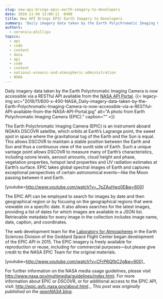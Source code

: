 ```yaml
---
slug: new-api-brings-epic-earth-imagery-to-developers
date: 2016-11-04 13:00:11 -0400
title: New API Brings EPIC Earth Imagery to Developers
summary: 'Daily imagery data taken by the Earth Polychromatic Imaging Camera is now accessible via a RESTful API available from the NASA API Portal. The Earth Polychromatic Imaging Camera (EPIC) is an instrument aboard NOAA’s DSCOVR satellite, which orbits at Earth’s Lagrange point, the sweet spot in space where the gravitational tug of the Earth and'
authors:
  - veronica-phillips
topics:
  - api
  - code
  - content
  - data
  - api
  - code
  - content
  - national-oceanic-and-atmospheric-administration
  - NOAA
---
```


Daily imagery data taken by the Earth Polychromatic Imaging Camera is now accessible via a RESTful API available from the <a href="https://api.nasa.gov/api.html#EPIC" target="_blank">NASA API Portal</a>. {{< legacy-img src="2016/11/600-x-400-NASA_Daily-imagery-data-taken-by-the-Earth-Polychromatic-Imaging-Camera-is-now-accessible-via-a-RESTful-API-available-from-the-NASA-API-Portal.jpg" alt="A photo from Earth Polychromatic Imaging Camera (EPIC)." caption="" >}} 

The Earth Polychromatic Imaging Camera (EPIC) is an instrument aboard NOAA’s DSCOVR satellite, which orbits at Earth’s Lagrange point, the sweet spot in space where the gravitational tug of the Earth and the Sun is equal. This allows DSCOVR to maintain a stable position between the Earth and Sun and thus a continuous view of the sunlit side of Earth. Such a unique vantage point allows DSCOVR to measure many of Earth’s characteristics, including ozone levels, aerosol amounts, cloud height and phase, vegetation properties, hotspot land properties and UV radiation estimates at Earth&#8217;s surface. EPIC takes global spectral images of Earth and captures exceptional perspectives of certain astronomical events—like the Moon passing between it and Earth.

[youtube=http://www.youtube.com/watch?v=_7pZAuHwz0E&w=600]
  
The EPIC API can be employed to search for images by date and then geographical region or by focusing on the geographical regions that were viewable on a specific date. It also allows searches for the latest images, providing a list of dates for which images are available in a JSON list. Retrievable metadata for every image in the collection includes image name, date, caption, and coordinates.

The web development team for the <a href="http://atmospheres.gsfc.nasa.gov/" target="_blank">Laboratory for Atmospheres</a> in the Earth Sciences Division of the Goddard Space Flight Center began development of the EPIC API in 2015. The EPIC imagery is freely available for reproduction or reuse, including for commercial purposes—but please give credit to the NASA EPIC Team for the original materials.

[youtube=http://www.youtube.com/watch?v=CFrP6QfbC2g&w=600]_
  
For further information on the NASA media usage guidelines, please visit <a href="http://www.nasa.gov/multimedia/guidelines/index.html" target="_blank">http://www.nasa.gov/multimedia/guidelines/index.html</a>. For more information about EPIC or DSCOVR, or for additional access to the EPIC API, visit: <a href="http://epic.gsfc.nasa.gov/about.html" target="_blank">http://epic.gsfc.nasa.gov/about.html</a>._
_This post was originally published on the [openNASA blog](https://open.nasa.gov/blog/)._
